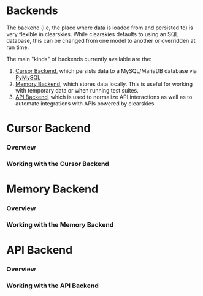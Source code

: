 # Backends

The backend (i.e, the place where data is loaded from and persisted to) is very flexible in clearskies.  While clearskies defaults to using an SQL database, this can be changed from one model to another or overridden at run time.

The main "kinds" of backends currently available are the:

1. [Cursor Backend](#cursor-backend), which persists data to a MySQL/MariaDB database via [PyMySQL](https://pypi.org/project/PyMySQL/)
2. [Memory Backend](#memory-backend), which stores data locally.  This is useful for working with temporary data or when running test suites.
3. [API Backend](#api-backend), which is used to normalize API interactions as well as to automate integrations with APIs powered by clearskies

# Cursor Backend

### Overview

### Working with the Cursor Backend

# Memory Backend

### Overview

### Working with the Memory Backend

# API Backend

### Overview

### Working with the API Backend
